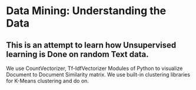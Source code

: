 
# Data Mining: Understanding the Data
## This is an attempt to learn how Unsupervised learning is Done on random Text data.

We use CountVectorizer, Tf-IdfVectorizer Modules of Python to visualize Document to Document Similarity matrix.
We use built-in clustering libraries for K-Means clustering and do on.
